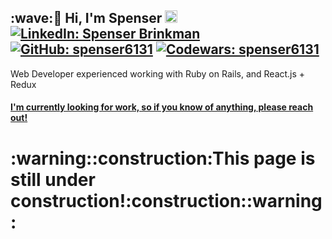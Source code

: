 <h2>:wave:🙂 Hi, I'm Spenser
  <span align='right'>
    <a href="https://dev.to/spenser6131" ><img src="https://svgur.com/i/Vfu.svg" alt="Dev.to: spenser6131" height='20px'></a>
    <a href="https://www.linkedin.com/in/spenser-brinkman/"><img src="https://img.shields.io/badge/-Spenser%20Brinkman-blue?style=flat-square&logo=Linkedin&logoColor=white&link=https://www.linkedin.com/in/spenserbrinkman/" alt="LinkedIn: Spenser Brinkman"></a>
    <a href="https://github.com/spenser6131"><img src="https://img.shields.io/github/followers/spenser6131?label=follow&style=social" alt="GitHub: spenser6131"></a>
    <a href="https://www.codewars.com/users/spenser6131"><img src="https://www.codewars.com/users/spenser6131/badges/micro" alt="Codewars: spenser6131"></a>
  </span>
</h2>

Web Developer experienced working with Ruby on Rails, and React.js + Redux

#### [I'm currently looking for work, so if you know of anything, please reach out!](mailto:brinkman.spenser@gmail.com)

<h1>:warning::construction:This page is still under construction!:construction::warning:</h1>

